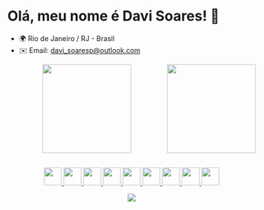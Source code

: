 # Olá, meu nome é Davi Soares! 👋

- 🌍 Rio de Janeiro / RJ - Brasil
- ✉️ Email: [davi_soaresp@outlook.com](mailto:davi_soaresp@outlook.com)

<div align="center">
  <a href="https://github.com/DaviSoares-1">
  <img height="180em" src="https://github-readme-stats.vercel.app/api?username=DaviSoares-1&show_icons=true&theme=github_dark&include_all_commits=true&count_private=true"/>
  <img align="right" height="180em" src="https://github-readme-stats.vercel.app/api/top-langs/?username=DaviSoares-1&layout=compact&langs_count=7&theme=github_dark"/>
</div>

##

<p align="center">
  <img src="https://cdn.jsdelivr.net/gh/devicons/devicon/icons/html5/html5-original.svg" width="36" height="36"/>
  <img src="https://cdn.jsdelivr.net/gh/devicons/devicon/icons/css3/css3-original.svg" width="36" height="36"/>      
  <img src="https://cdn.jsdelivr.net/gh/devicons/devicon/icons/javascript/javascript-original.svg" width="36" height="36"/>
  <img src="https://cdn.jsdelivr.net/gh/devicons/devicon/icons/sass/sass-original.svg" width="36" height="36"/>
  <img src="https://cdn.jsdelivr.net/gh/devicons/devicon/icons/bootstrap/bootstrap-original.svg" width="36" height="36"/>   
  <img src="https://cdn.jsdelivr.net/gh/devicons/devicon/icons/react/react-original.svg" width="36" height="36"/>
  <img src="https://cdn.jsdelivr.net/gh/devicons/devicon/icons/vuejs/vuejs-original.svg" width="36" height="36"/>    
  <img src="https://cdn.jsdelivr.net/gh/devicons/devicon/icons/typescript/typescript-original.svg" width="36" height="36"/>   
  <img src="https://cdn.jsdelivr.net/gh/devicons/devicon/icons/nodejs/nodejs-original.svg" width="36" height="36"/>
</p>

<div align="center"> 
 <a href="www.linkedin.com/in/davi-soares-a6bb87263/" target="_blank"><img src="https://img.shields.io/badge/LinkedIn-0077B5?style=for-the-badge&logo=linkedin&logoColor=white target="_blank"></a>
</div>
